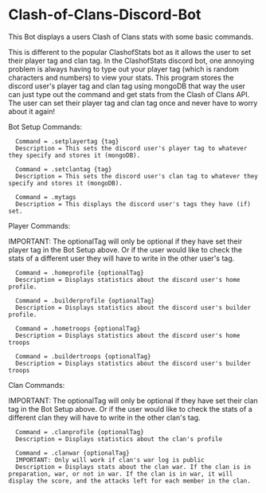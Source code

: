# Clash-of-Clans-Discord-Bot
This Bot displays a users Clash of Clans stats with some basic commands.


This is different to the popular ClashofStats bot as it allows the user to set their player tag and clan tag. In the ClashofStats discord bot, one annoying problem is always having to type out your player tag (which is random characters and numbers) to view your stats. This program stores the discord user's player tag and clan tag using mongoDB that way the user can just type out the command and get stats from the Clash of Clans API. The user can set their player tag and clan tag once and never have to worry about it again!





Bot Setup Commands:
    
      Command = .setplayertag {tag}
      Description = This sets the discord user's player tag to whatever they specify and stores it (mongoDB).
      
      Command = .setclantag {tag}
      Description = This sets the discord user's clan tag to whatever they specify and stores it (mongoDB).
      
      Command = .mytags
      Description = This displays the discord user's tags they have (if) set.
   
   
Player Commands:


IMPORTANT: The optionalTag will only be optional if they have set their player tag in the Bot Setup above. Or if the user would like to check the stats of a different user they will have to write in the other user's tag.
   
   
      Command = .homeprofile {optionalTag}
      Description = Displays statistics about the discord user's home profile.
      
      Command = .builderprofile {optionalTag}
      Description = Displays statistics about the discord user's builder profile.
      
      Command = .hometroops {optionalTag}
      Description = Displays statistics about the discord user's home troops
      
      Command = .buildertroops {optionalTag}
      Description = Displays statistics about the discord user's builder troops
      
Clan Commands: 

IMPORTANT: The optionalTag will only be optional if they have set their clan tag in the Bot Setup above. Or if the user would like to check the stats of a different clan they will have to write in the other clan's tag.
      
      Command = .clanprofile {optionalTag}
      Description = Displays statistics about the clan's profile
      
      Command = .clanwar {optionalTag}
      IMPORTANT: Only will work if clan's war log is public
      Description = Displays stats about the clan war. If the clan is in preparation, war, or not in war. If the clan is in war, it will display the score, and the attacks left for each member in the clan.
  
  
